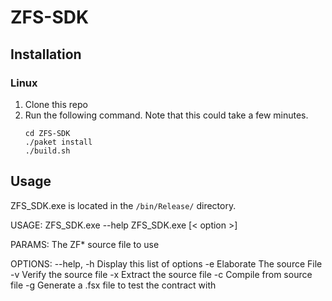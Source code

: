 # ZFS-SDK

## Installation

### Linux

1. Clone this repo
2. Run the following command. Note that this could take a few minutes.
    ```
    cd ZFS-SDK
    ./paket install
    ./build.sh
    ```   
## Usage

ZFS_SDK.exe is located in the `/bin/Release/` directory.

USAGE: ZFS_SDK.exe --help
       ZFS_SDK.exe <source file path> [< option >]

PARAMS:
    <source file path>      The ZF* source file to use

OPTIONS:
    --help, -h              Display this list of options
    -e                      Elaborate The source File
    -v                      Verify the source file
    -x                      Extract the source file
    -c                      Compile from source file
    -g                      Generate a .fsx file to test the contract with
